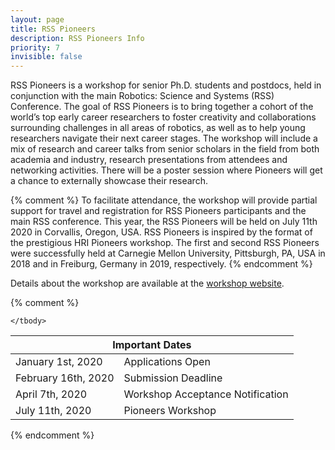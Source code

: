 ```yaml
---
layout: page
title: RSS Pioneers
description: RSS Pioneers Info
priority: 7
invisible: false
---
```


RSS Pioneers is a workshop for senior Ph.D. students and postdocs, held in
conjunction with the main Robotics: Science and Systems (RSS) Conference. The
goal of RSS Pioneers is to bring together a cohort of the world’s top early
career researchers to foster creativity and collaborations surrounding
challenges in all areas of robotics, as well as to help young researchers
navigate their next career stages. The workshop will include a mix of research
and career talks from senior scholars in the field from both academia and
industry, research presentations from attendees and networking activities.
There will be a poster session where Pioneers will get a chance to externally
showcase their research.

{% comment %}
To facilitate attendance, the workshop will provide partial support for travel and registration for RSS Pioneers participants and the main RSS conference. This year, the RSS Pioneers will be held on July 11th 2020 in Corvallis, Oregon, USA. RSS Pioneers is inspired by the format of the prestigious HRI Pioneers workshop. The first and second RSS Pioneers were successfully held at Carnegie Mellon University, Pittsburgh, PA, USA in 2018 and in Freiburg, Germany in 2019, respectively.
{% endcomment %}

Details about the workshop are available at the [workshop website](https://sites.google.com/view/rsspioneers2021).

{% comment %}
<table class="table">
    <thead>
      <tr>
        <th colspan="2">Important Dates</th>
      </tr>
    </thead>
    <tbody>
      <tr>
        <td>January 1st, 2020</td>
        <td>Applications Open</td>
      </tr>
      <tr>
        <td>February 16th, 2020</td>
        <td>Submission Deadline</td>
      </tr>
      <tr>
      <td>April 7th, 2020</td>
        <td>Workshop Acceptance Notification</td>
      </tr>
      <tr>
        <td>July 11th, 2020</td>
        <td>Pioneers Workshop</td>
      </tr>
      
    </tbody>
  </table>

{% endcomment %}


